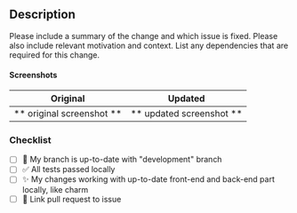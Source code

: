## Description

Please include a summary of the change and which issue is fixed. Please also include relevant motivation and context. List any dependencies that are required for this change.

#### Screenshots

|         Original          |         Updated          |
| :-----------------------: | :----------------------: |
| ** original screenshot ** | ** updated screenshot ** |

### Checklist

- [ ] 🔽 My branch is up-to-date with "development" branch
- [ ] ✅ All tests passed locally
- [ ] ✨ My changes working with up-to-date front-end and back-end part locally, like charm
- [ ] 🔗 Link pull request to issue

